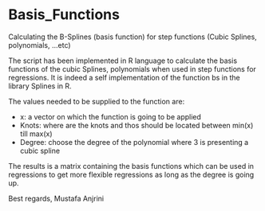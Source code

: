 # Basis_Functions
Calculating the B-Splines (basis function) for step functions (Cubic Splines, polynomials, ...etc)

The script has been implemented in R language to calculate the basis functions of the cubic Splines, polynomials when used in step functions for regressions.
It is indeed a self implementation of the function bs in the library Splines in R.

The values needed to be supplied to the function are:
- x: a vector on which the function is going to be applied
- Knots: where are the knots and thos should be located between min(x) till max(x)
- Degree: choose the degree of the polynomial where 3 is presenting a cubic spline

The results is a matrix containing the basis functions which can be used in regressions to get more flexible regressions as long as the degree is going up.

Best regards,
Mustafa Anjrini
